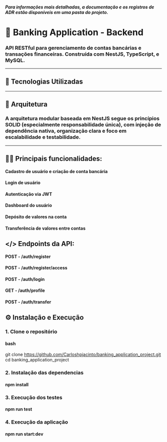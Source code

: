 ##### Para informações mais detalhadas, a documentação e os registros de ADR estão disponíveis em uma pasta do projeto.

# 🏦 Banking Application - Backend

### API RESTful para gerenciamento de contas bancárias e transações financeiras. Construída com NestJS, TypeScript, e MySQL.

---

## 🚀 Tecnologias Utilizadas

<div>
<i class="devicon-nodejs-plain-wordmark colored" width="40" height="40"></i>
<i class="devicon-typescript-plain colored" width="40" height="40"></i>
<i class="devicon-mysql-plain-wordmark colored" width="40" height="40"></i>
<i class="devicon-jest-plain colored" width="40" height="40"></i>
</div>

---

## 📁 Arquitetura

### A arquitetura modular baseada em NestJS segue os princípios SOLID (especialmente responsabilidade única), com injeção de dependência nativa, organização clara e foco em escalabilidade e testabilidade.

---

## 👨‍💻 Principais funcionalidades:

#### Cadastro de usuário e criação de conta bancária

#### Login de usuário

#### Autenticação via JWT

#### Dashboard do usuário

#### Depósito de valores na conta

#### Transferência de valores entre contas

## </> Endpoints da API:

#### POST - /auth/register

#### POST - /auth/register/access

#### POST - /auth/login

#### GET - /auth/profile

#### POST - /auth/transfer

## ⚙️ Instalação e Execução

### 1. Clone o repositório

#### bash

git clone https://github.com/Carloshpjacinto/banking_application_project.git<br>
cd banking_application_project

### 2. Instalação das dependencias

#### npm install

### 3. Execução dos testes

#### npm run test

### 4. Execução da aplicação

#### npm run start:dev
